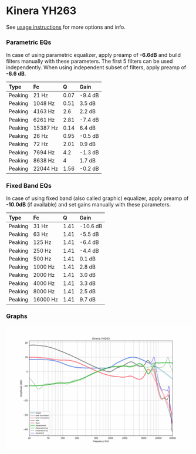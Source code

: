 # Kinera YH263
See [usage instructions](https://github.com/jaakkopasanen/AutoEq#usage) for more options and info.

### Parametric EQs
In case of using parametric equalizer, apply preamp of **-6.6dB** and build filters manually
with these parameters. The first 5 filters can be used independently.
When using independent subset of filters, apply preamp of **-6.6 dB**.

| Type    | Fc       |    Q | Gain    |
|:--------|:---------|:-----|:--------|
| Peaking | 21 Hz    | 0.07 | -9.4 dB |
| Peaking | 1048 Hz  | 0.51 | 3.5 dB  |
| Peaking | 4163 Hz  | 2.6  | 2.2 dB  |
| Peaking | 6261 Hz  | 2.81 | -7.4 dB |
| Peaking | 15387 Hz | 0.14 | 6.4 dB  |
| Peaking | 26 Hz    | 0.95 | -0.5 dB |
| Peaking | 72 Hz    | 2.01 | 0.9 dB  |
| Peaking | 7694 Hz  | 4.2  | -1.3 dB |
| Peaking | 8638 Hz  | 4    | 1.7 dB  |
| Peaking | 22044 Hz | 1.56 | -0.2 dB |

### Fixed Band EQs
In case of using fixed band (also called graphic) equalizer, apply preamp of **-10.0dB**
(if available) and set gains manually with these parameters.

| Type    | Fc       |    Q | Gain     |
|:--------|:---------|:-----|:---------|
| Peaking | 31 Hz    | 1.41 | -10.6 dB |
| Peaking | 63 Hz    | 1.41 | -5.5 dB  |
| Peaking | 125 Hz   | 1.41 | -6.4 dB  |
| Peaking | 250 Hz   | 1.41 | -4.4 dB  |
| Peaking | 500 Hz   | 1.41 | 0.1 dB   |
| Peaking | 1000 Hz  | 1.41 | 2.8 dB   |
| Peaking | 2000 Hz  | 1.41 | 3.0 dB   |
| Peaking | 4000 Hz  | 1.41 | 3.3 dB   |
| Peaking | 8000 Hz  | 1.41 | 2.5 dB   |
| Peaking | 16000 Hz | 1.41 | 9.7 dB   |

### Graphs
![](./Kinera%20YH263.png)